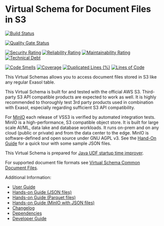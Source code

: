 # Virtual Schema for Document Files in S3

[![Build Status](https://github.com/exasol/s3-document-files-virtual-schema/actions/workflows/ci-build.yml/badge.svg)](https://github.com/exasol/s3-document-files-virtual-schema/actions/workflows/ci-build.yml)

[![Quality Gate Status](https://sonarcloud.io/api/project_badges/measure?project=com.exasol%3As3-document-files-virtual-schema&metric=alert_status)](https://sonarcloud.io/dashboard?id=com.exasol%3As3-document-files-virtual-schema)

[![Security Rating](https://sonarcloud.io/api/project_badges/measure?project=com.exasol%3As3-document-files-virtual-schema&metric=security_rating)](https://sonarcloud.io/dashboard?id=com.exasol%3As3-document-files-virtual-schema)
[![Reliability Rating](https://sonarcloud.io/api/project_badges/measure?project=com.exasol%3As3-document-files-virtual-schema&metric=reliability_rating)](https://sonarcloud.io/dashboard?id=com.exasol%3As3-document-files-virtual-schema)
[![Maintainability Rating](https://sonarcloud.io/api/project_badges/measure?project=com.exasol%3As3-document-files-virtual-schema&metric=sqale_rating)](https://sonarcloud.io/dashboard?id=com.exasol%3As3-document-files-virtual-schema)
[![Technical Debt](https://sonarcloud.io/api/project_badges/measure?project=com.exasol%3As3-document-files-virtual-schema&metric=sqale_index)](https://sonarcloud.io/dashboard?id=com.exasol%3As3-document-files-virtual-schema)

[![Code Smells](https://sonarcloud.io/api/project_badges/measure?project=com.exasol%3As3-document-files-virtual-schema&metric=code_smells)](https://sonarcloud.io/dashboard?id=com.exasol%3As3-document-files-virtual-schema)
[![Coverage](https://sonarcloud.io/api/project_badges/measure?project=com.exasol%3As3-document-files-virtual-schema&metric=coverage)](https://sonarcloud.io/dashboard?id=com.exasol%3As3-document-files-virtual-schema)
[![Duplicated Lines (%)](https://sonarcloud.io/api/project_badges/measure?project=com.exasol%3As3-document-files-virtual-schema&metric=duplicated_lines_density)](https://sonarcloud.io/dashboard?id=com.exasol%3As3-document-files-virtual-schema)
[![Lines of Code](https://sonarcloud.io/api/project_badges/measure?project=com.exasol%3As3-document-files-virtual-schema&metric=ncloc)](https://sonarcloud.io/dashboard?id=com.exasol%3As3-document-files-virtual-schema)

This Virtual Schemas allows you to access document files stored in S3 like any regular Exasol table.

This Virtual Schema is built for and tested with the official AWS S3. Third-party S3 API compatible products are expected to work as well. It is highly recommended to thoroughly test 3rd party products used in combination with Exasol, especially regarding sufficient S3 API compatibility.

For [MinIO](https://min.io) each release of VSS3 is verified by automated integration tests. MinIO is a high-performance, S3 compatible object store. It is built for large scale AI/ML, data lake and database workloads. It runs on-prem and on any cloud (public or private) and from the data center to the edge. MinIO is software-defined and open source under GNU AGPL v3. See the [Hand-On Guide](doc/hands_on/hands_minio.md) for a quick tour with some sample JSON files.

This Virtual Schema is prepared for [Java UDF startup time improver](https://github.com/exasol/java-udf-startup-time-improver/).

For supported document file formats see [Virtual Schema Common Document Files](https://github.com/exasol/virtual-schema-common-document-files).

Additional Information:

* [User Guide](doc/user_guide/user_guide.md)
* [Hands-on Guide (JSON files)](doc/hands_on/hands_on.md)
* [Hands-on Guide (Parquet files)](doc/hands_on/hands_on_parquet.md)
* [Hands-on Guide (MinIO with JSON files)](doc/hands_on/hands_minio.md)
* [Changelog](doc/changes/changelog.md)
* [Dependencies](dependencies.md)
* [Developer Guide](doc/developer_guide/developer_guide.md)
